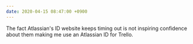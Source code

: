 ```yaml
---
date: 2020-04-15 08:47:00 +0900
---
```


The fact Atlassian's ID website keeps timing out is not inspiring confidence about them making me use an Atlassian ID for Trello. 
